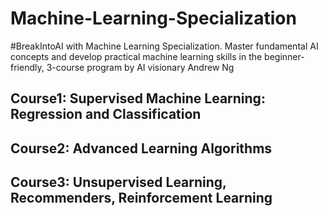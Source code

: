# Machine-Learning-Specialization
#BreakIntoAI with Machine Learning Specialization. Master fundamental AI concepts and develop practical machine learning skills in the beginner-friendly, 3-course program by AI visionary Andrew Ng

## Course1: Supervised Machine Learning: Regression and Classification

## Course2: Advanced Learning Algorithms

## Course3: Unsupervised Learning, Recommenders, Reinforcement Learning
